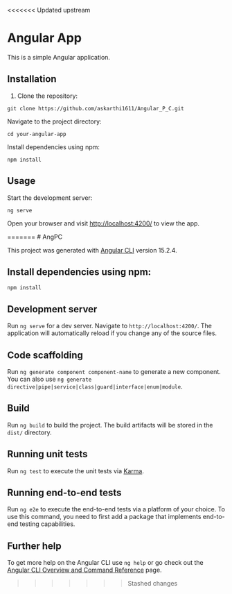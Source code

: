 <<<<<<< Updated upstream
<body>
  <h1>Angular App</h1>
  <p>This is a simple Angular application.</p>

  <h2>Installation</h2>
  <ol>
    <li>Clone the repository:</li>
  </ol>
  <pre><code>git clone https://github.com/askarthi1611/Angular_P_C.git</code></pre>
  <p>Navigate to the project directory:</p>
  <pre><code>cd your-angular-app</code></pre>
  <p>Install dependencies using npm:</p>
  <pre><code>npm install</code></pre>

  <h2>Usage</h2>
  <p>Start the development server:</p>
  <pre><code>ng serve</code></pre>
  <p>Open your browser and visit <a href="http://localhost:4200/">http://localhost:4200/</a> to view the app.</p>
</body>
=======
# AngPC

This project was generated with [Angular CLI](https://github.com/angular/angular-cli) version 15.2.4.

## Install dependencies using npm:

`npm install`


## Development server

Run `ng serve` for a dev server. Navigate to `http://localhost:4200/`. The application will automatically reload if you change any of the source files.

## Code scaffolding

Run `ng generate component component-name` to generate a new component. You can also use `ng generate directive|pipe|service|class|guard|interface|enum|module`.

## Build

Run `ng build` to build the project. The build artifacts will be stored in the `dist/` directory.

## Running unit tests

Run `ng test` to execute the unit tests via [Karma](https://karma-runner.github.io).

## Running end-to-end tests

Run `ng e2e` to execute the end-to-end tests via a platform of your choice. To use this command, you need to first add a package that implements end-to-end testing capabilities.

## Further help

To get more help on the Angular CLI use `ng help` or go check out the [Angular CLI Overview and Command Reference](https://angular.io/cli) page.
>>>>>>> Stashed changes
